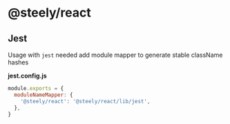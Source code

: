 # @steely/react

## Jest

Usage with `jest` needed add module mapper to generate stable className hashes

**jest.config.js**

```js
module.exports = {
  moduleNameMapper: {
    '@steely/react': '@steely/react/lib/jest',
  },
}
```

